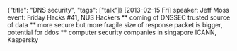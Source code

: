 {"title": "DNS security", "tags": ["talk"]}
[2013-02-15 Fri]
speaker: Jeff Moss
event: Friday Hacks #41, NUS Hackers
** coming of DNSSEC
trusted source of data
** more secure but more fragile
size of response packet is bigger, potential for ddos
** computer security companies in singapore
ICANN, Kaspersky
